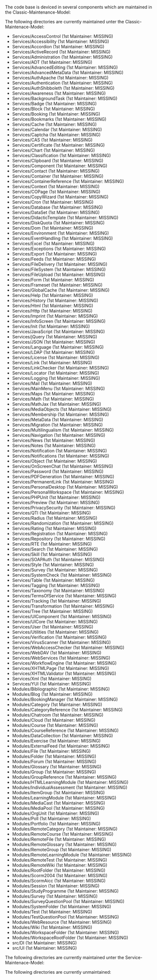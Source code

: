 The code base is deviced in several components which are maintained in the Classic-Maintenance-Model:


The following directories are currently maintained unter the Classic-Maintenace-Model:
* Services/AccessControl
 (1st Maintainer: MISSING)
* Services/Accessibility
 (1st Maintainer: MISSING)
* Services/Accordion
 (1st Maintainer: MISSING)
* Services/ActiveRecord
 (1st Maintainer: MISSING)
* Services/Administration
 (1st Maintainer: MISSING)
* Services/ADT
 (1st Maintainer: MISSING)
* Services/AdvancedEditing
 (1st Maintainer: MISSING)
* Services/AdvancedMetaData
 (1st Maintainer: MISSING)
* Services/AuthApache
 (1st Maintainer: MISSING)
* Services/Authentication
 (1st Maintainer: MISSING)
* Services/AuthShibboleth
 (1st Maintainer: MISSING)
* Services/Awareness
 (1st Maintainer: MISSING)
* Services/BackgroundTask
 (1st Maintainer: MISSING)
* Services/Badge
 (1st Maintainer: MISSING)
* Services/Block
 (1st Maintainer: MISSING)
* Services/Booking
 (1st Maintainer: MISSING)
* Services/Bookmarks
 (1st Maintainer: MISSING)
* Services/Cache
 (1st Maintainer: MISSING)
* Services/Calendar
 (1st Maintainer: MISSING)
* Services/Captcha
 (1st Maintainer: MISSING)
* Services/CAS
 (1st Maintainer: MISSING)
* Services/Certificate
 (1st Maintainer: MISSING)
* Services/Chart
 (1st Maintainer: MISSING)
* Services/Classification
 (1st Maintainer: MISSING)
* Services/Clipboard
 (1st Maintainer: MISSING)
* Services/Component
 (1st Maintainer: MISSING)
* Services/Contact
 (1st Maintainer: MISSING)
* Services/Container
 (1st Maintainer: MISSING)
* Services/ContainerReference
 (1st Maintainer: MISSING)
* Services/Context
 (1st Maintainer: MISSING)
* Services/COPage
 (1st Maintainer: MISSING)
* Services/CopyWizard
 (1st Maintainer: MISSING)
* Services/Cron
 (1st Maintainer: MISSING)
* Services/Database
 (1st Maintainer: MISSING)
* Services/DataSet
 (1st Maintainer: MISSING)
* Services/DidacticTemplate
 (1st Maintainer: MISSING)
* Services/DiskQuota
 (1st Maintainer: MISSING)
* Services/Dom
 (1st Maintainer: MISSING)
* Services/Environment
 (1st Maintainer: MISSING)
* Services/EventHandling
 (1st Maintainer: MISSING)
* Services/Excel
 (1st Maintainer: MISSING)
* Services/Exceptions
 (1st Maintainer: MISSING)
* Services/Export
 (1st Maintainer: MISSING)
* Services/Feeds
 (1st Maintainer: MISSING)
* Services/FileDelivery
 (1st Maintainer: MISSING)
* Services/FileSystem
 (1st Maintainer: MISSING)
* Services/FileUpload
 (1st Maintainer: MISSING)
* Services/Form
 (1st Maintainer: MISSING)
* Services/Frameset
 (1st Maintainer: MISSING)
* Services/GlobalCache
 (1st Maintainer: MISSING)
* Services/Help
 (1st Maintainer: MISSING)
* Services/History
 (1st Maintainer: MISSING)
* Services/Html
 (1st Maintainer: MISSING)
* Services/Http
 (1st Maintainer: MISSING)
* Services/Imprint
 (1st Maintainer: MISSING)
* Services/InfoScreen
 (1st Maintainer: MISSING)
* Services/Init
 (1st Maintainer: MISSING)
* Services/JavaScript
 (1st Maintainer: MISSING)
* Services/jQuery
 (1st Maintainer: MISSING)
* Services/JSON
 (1st Maintainer: MISSING)
* Services/Language
 (1st Maintainer: MISSING)
* Services/LDAP
 (1st Maintainer: MISSING)
* Services/License
 (1st Maintainer: MISSING)
* Services/Link
 (1st Maintainer: MISSING)
* Services/LinkChecker
 (1st Maintainer: MISSING)
* Services/Locator
 (1st Maintainer: MISSING)
* Services/Logging
 (1st Maintainer: MISSING)
* Services/Mail
 (1st Maintainer: MISSING)
* Services/MainMenu
 (1st Maintainer: MISSING)
* Services/Maps
 (1st Maintainer: MISSING)
* Services/Math
 (1st Maintainer: MISSING)
* Services/MathJax
 (1st Maintainer: MISSING)
* Services/MediaObjects
 (1st Maintainer: MISSING)
* Services/Membership
 (1st Maintainer: MISSING)
* Services/MetaData
 (1st Maintainer: MISSING)
* Services/Migration
 (1st Maintainer: MISSING)
* Services/Multilingualism
 (1st Maintainer: MISSING)
* Services/Navigation
 (1st Maintainer: MISSING)
* Services/News
 (1st Maintainer: MISSING)
* Services/Notes
 (1st Maintainer: MISSING)
* Services/Notification
 (1st Maintainer: MISSING)
* Services/Notifications
 (1st Maintainer: MISSING)
* Services/Object
 (1st Maintainer: MISSING)
* Services/OnScreenChat
 (1st Maintainer: MISSING)
* Services/Password
 (1st Maintainer: MISSING)
* Services/PDFGeneration
 (1st Maintainer: MISSING)
* Services/PermanentLink
 (1st Maintainer: MISSING)
* Services/PersonalDesktop
 (1st Maintainer: MISSING)
* Services/PersonalWorkspace
 (1st Maintainer: MISSING)
* Services/PHPUnit
 (1st Maintainer: MISSING)
* Services/Preview
 (1st Maintainer: MISSING)
* Services/PrivacySecurity
 (1st Maintainer: MISSING)
* Services/QTI
 (1st Maintainer: MISSING)
* Services/Radius
 (1st Maintainer: MISSING)
* Services/Randomization
 (1st Maintainer: MISSING)
* Services/Rating
 (1st Maintainer: MISSING)
* Services/Registration
 (1st Maintainer: MISSING)
* Services/Repository
 (1st Maintainer: MISSING)
* Services/RTE
 (1st Maintainer: MISSING)
* Services/Search
 (1st Maintainer: MISSING)
* Services/Skill
 (1st Maintainer: MISSING)
* Services/SOAPAuth
 (1st Maintainer: MISSING)
* Services/Style
 (1st Maintainer: MISSING)
* Services/Survey
 (1st Maintainer: MISSING)
* Services/SystemCheck
 (1st Maintainer: MISSING)
* Services/Table
 (1st Maintainer: MISSING)
* Services/Tagging
 (1st Maintainer: MISSING)
* Services/Taxonomy
 (1st Maintainer: MISSING)
* Services/TermsOfService
 (1st Maintainer: MISSING)
* Services/Tracking
 (1st Maintainer: MISSING)
* Services/Transformation
 (1st Maintainer: MISSING)
* Services/Tree
 (1st Maintainer: MISSING)
* Services/UIComponent
 (1st Maintainer: MISSING)
* Services/UICore
 (1st Maintainer: MISSING)
* Services/User
 (1st Maintainer: MISSING)
* Services/Utilities
 (1st Maintainer: MISSING)
* Services/Verification
 (1st Maintainer: MISSING)
* Services/VirusScanner
 (1st Maintainer: MISSING)
* Services/WebAccessChecker
 (1st Maintainer: MISSING)
* Services/WebDAV
 (1st Maintainer: MISSING)
* Services/WebServices
 (1st Maintainer: MISSING)
* Services/WorkflowEngine
 (1st Maintainer: MISSING)
* Services/XHTMLPage
 (1st Maintainer: MISSING)
* Services/XHTMLValidator
 (1st Maintainer: MISSING)
* Services/Xml
 (1st Maintainer: MISSING)
* Services/YUI
 (1st Maintainer: MISSING)
* Modules/Bibliographic
 (1st Maintainer: MISSING)
* Modules/Blog
 (1st Maintainer: MISSING)
* Modules/BookingManager
 (1st Maintainer: MISSING)
* Modules/Category
 (1st Maintainer: MISSING)
* Modules/CategoryReference
 (1st Maintainer: MISSING)
* Modules/Chatroom
 (1st Maintainer: MISSING)
* Modules/Cloud
 (1st Maintainer: MISSING)
* Modules/Course
 (1st Maintainer: MISSING)
* Modules/CourseReference
 (1st Maintainer: MISSING)
* Modules/DataCollection
 (1st Maintainer: MISSING)
* Modules/Exercise
 (1st Maintainer: MISSING)
* Modules/ExternalFeed
 (1st Maintainer: MISSING)
* Modules/File
 (1st Maintainer: MISSING)
* Modules/Folder
 (1st Maintainer: MISSING)
* Modules/Forum
 (1st Maintainer: MISSING)
* Modules/Glossary
 (1st Maintainer: MISSING)
* Modules/Group
 (1st Maintainer: MISSING)
* Modules/GroupReference
 (1st Maintainer: MISSING)
* Modules/HTMLLearningModule
 (1st Maintainer: MISSING)
* Modules/IndividualAssessment
 (1st Maintainer: MISSING)
* Modules/ItemGroup
 (1st Maintainer: MISSING)
* Modules/LearningModule
 (1st Maintainer: MISSING)
* Modules/MediaCast
 (1st Maintainer: MISSING)
* Modules/MediaPool
 (1st Maintainer: MISSING)
* Modules/OrgUnit
 (1st Maintainer: MISSING)
* Modules/Poll
 (1st Maintainer: MISSING)
* Modules/Portfolio
 (1st Maintainer: MISSING)
* Modules/RemoteCategory
 (1st Maintainer: MISSING)
* Modules/RemoteCourse
 (1st Maintainer: MISSING)
* Modules/RemoteFile
 (1st Maintainer: MISSING)
* Modules/RemoteGlossary
 (1st Maintainer: MISSING)
* Modules/RemoteGroup
 (1st Maintainer: MISSING)
* Modules/RemoteLearningModule
 (1st Maintainer: MISSING)
* Modules/RemoteTest
 (1st Maintainer: MISSING)
* Modules/RemoteWiki
 (1st Maintainer: MISSING)
* Modules/RootFolder
 (1st Maintainer: MISSING)
* Modules/Scorm2004
 (1st Maintainer: MISSING)
* Modules/ScormAicc
 (1st Maintainer: MISSING)
* Modules/Session
 (1st Maintainer: MISSING)
* Modules/StudyProgramme
 (1st Maintainer: MISSING)
* Modules/Survey
 (1st Maintainer: MISSING)
* Modules/SurveyQuestionPool
 (1st Maintainer: MISSING)
* Modules/SystemFolder
 (1st Maintainer: MISSING)
* Modules/Test
 (1st Maintainer: MISSING)
* Modules/TestQuestionPool
 (1st Maintainer: MISSING)
* Modules/WebResource
 (1st Maintainer: MISSING)
* Modules/Wiki
 (1st Maintainer: MISSING)
* Modules/WorkspaceFolder
 (1st Maintainer: MISSING)
* Modules/WorkspaceRootFolder
 (1st Maintainer: MISSING)
* src/DI
 (1st Maintainer: MISSING)
* src/UI
 (1st Maintainer: MISSING)


The following directories are currently maintained unter the Service-Maintenace-Model:


The following directories are currently unmaintained:
